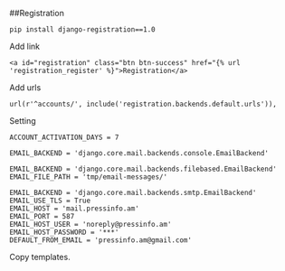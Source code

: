 ##Registration

    pip install django-registration==1.0

    

Add link

    <a id="registration" class="btn btn-success" href="{% url 'registration_register' %}">Registration</a>

Add urls

    url(r'^accounts/', include('registration.backends.default.urls')),

Setting

    ACCOUNT_ACTIVATION_DAYS = 7

    EMAIL_BACKEND = 'django.core.mail.backends.console.EmailBackend'
    
    EMAIL_BACKEND = 'django.core.mail.backends.filebased.EmailBackend'
    EMAIL_FILE_PATH = 'tmp/email-messages/'

    EMAIL_BACKEND = 'django.core.mail.backends.smtp.EmailBackend'
    EMAIL_USE_TLS = True
    EMAIL_HOST = 'mail.pressinfo.am'
    EMAIL_PORT = 587
    EMAIL_HOST_USER = 'noreply@pressinfo.am'
    EMAIL_HOST_PASSWORD = '***'
    DEFAULT_FROM_EMAIL = 'pressinfo.am@gmail.com'


Copy templates.






